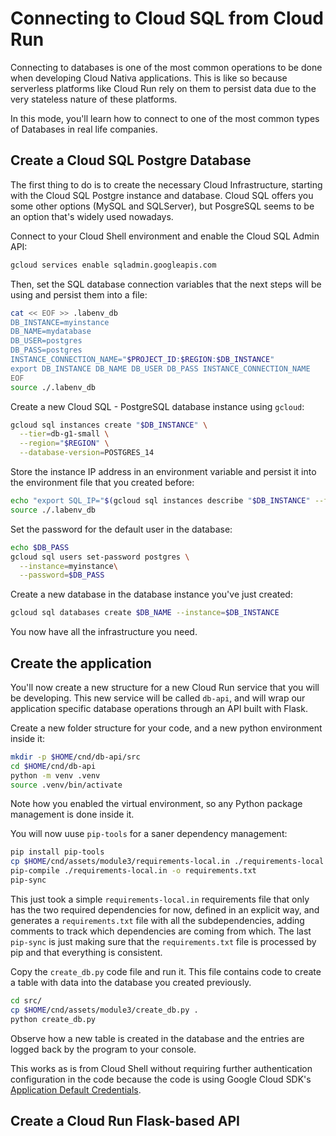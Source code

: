 # Connecting to Cloud SQL from Cloud Run

Connecting to databases is one of the most common operations to be done when developing Cloud Nativa applications. This is like so because serverless platforms like Cloud Run rely on them to persist data due to the very stateless nature of these platforms.

In this mode, you'll learn how to connect to one of the most common types of Databases in real life companies.
## Create a Cloud SQL Postgre Database

The first thing to do is to create the necessary Cloud Infrastructure, starting with the Cloud SQL Postgre instance and database. Cloud SQL offers you some other options (MySQL and SQLServer), but PosgreSQL seems to be an option that's widely used nowadays.

Connect to your Cloud Shell environment and enable the Cloud SQL Admin API:
```bash
gcloud services enable sqladmin.googleapis.com
```

Then, set the SQL database connection variables that the next steps will be using and persist them into a file:
```bash
cat << EOF >> .labenv_db
DB_INSTANCE=myinstance
DB_NAME=mydatabase
DB_USER=postgres
DB_PASS=postgres
INSTANCE_CONNECTION_NAME="$PROJECT_ID:$REGION:$DB_INSTANCE"
export DB_INSTANCE DB_NAME DB_USER DB_PASS INSTANCE_CONNECTION_NAME
EOF
source ./.labenv_db
```

Create a new Cloud SQL - PostgreSQL database instance using `gcloud`:
```bash
gcloud sql instances create "$DB_INSTANCE" \
  --tier=db-g1-small \
  --region="$REGION" \
  --database-version=POSTGRES_14
```

Store the instance IP address in an environment variable and persist it into the environment file that you created before:
```bash
echo "export SQL_IP="$(gcloud sql instances describe "$DB_INSTANCE" --format="value(ipAddresses[0].ipAddress)")"" >> .labenv_db
source ./.labenv_db
```

Set the password for the default user in the database:
```bash
echo $DB_PASS
gcloud sql users set-password postgres \
  --instance=myinstance\
  --password=$DB_PASS
```

Create a new database in the database instance you've just created:
```bash
gcloud sql databases create $DB_NAME --instance=$DB_INSTANCE
```

You now have all the infrastructure you need.
## Create the application

You'll now create a new structure for a new Cloud Run service that you will be developing. This new service will be called `db-api`, and will wrap our application specific database operations through an API built with Flask.

Create a new folder structure for your code, and a new python environment inside it:
```bash
mkdir -p $HOME/cnd/db-api/src
cd $HOME/cnd/db-api
python -m venv .venv
source .venv/bin/activate
```

Note how you enabled the virtual environment, so any Python package management is done inside it.

You will now uuse `pip-tools` for a saner dependency management:
```bash
pip install pip-tools
cp $HOME/cnd/assets/module3/requirements-local.in ./requirements-local.in
pip-compile ./requirements-local.in -o requirements.txt
pip-sync
```

This just took a simple `requirements-local.in` requirements file that only has the two required dependencies for now, defined in an explicit way, and generates a `requirements.txt` file with all the subdependencies, adding comments to track which dependencies are coming from which. The last `pip-sync` is just making sure that the `requirements.txt` file is processed by pip and that everything is consistent.


Copy the `create_db.py` code file and run it. This file contains code to create a table with data into the database you created previously.
```bash
cd src/
cp $HOME/cnd/assets/module3/create_db.py .
python create_db.py
```

Observe how a new table is created in the database and the entries are logged back by the program to your console.

This works as is from Cloud Shell without requiring further authentication configuration in the code because the code is using Google Cloud SDK's [Application Default Credentials](https://cloud.google.com/docs/authentication/provide-credentials-adc).

## Create a Cloud Run Flask-based API

